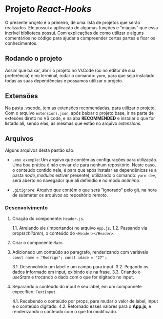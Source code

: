 
# Projeto _React-Hooks_

O presente projeto é o primeiro, de uma lista de projetos que serão realizados. Ele possui a aplicação de algumas funções e "mágias" que essa incrível biblioteca possui. Com explicações de como utilizar e alguns comentários no código para ajudar a compreender certas partes e fixar os conhecimentos.

## Rodando o projeto

Assim que baixar, abrir o projeto no VsCode (ou no editor de sua preferência) e no terminal, rodar o comando: `yarn`, para que seja instalado todas as suas dependências e possamos utilizar o projeto.

## Extensões

Na pasta .vscode, tem as extensões recomendadas, para utilizar o projeto. Com o arquivo `extensions.json`, após baixar o projeto base, ir na parte de extesões direto no VS code, e na aba **RECOMMENDED** e instalar o que for listado ali, sendo elas, as mesmas que estão no arquivo _extensions_.

## Arquivos

Alguns arquivos desta pastão são:

- `.env_exemple`: Um arquivo que contém as configurações para utilização. Uma boa prática é não enviar ele para nenhum repositório. Neste caso, o conteúdo contido nele, é para que após instalar as dependênicas (e a pasta _node_modules_ estiver presente), utilizando o comando: `yarn dev`, será aberto no navegador que ali definidio e no modo _anônimo_.

- `.gitignore`: Arquivo que contém o que será "ignorado" pelo git, na hora de submeter os arquivos ao repositório remoto.

### Desenvolvimento

1. Criação do componente: `Header.js`.
    
    1.1. Atrelando ele (importando) no arquivo `App.js`.
    1.2. Passando via props(_children_), o conteúdo do  `<Header></Header>`.

2. Criar o componente `Main`.

3.  Adicionado um conteúdo ao paragrafo, renderizando com variáveis `const name = "Rodrigo"; const idade = "27";`.

    3.1. Desenvolvido um label e um campo para input.
    3.2. Pegando os dados informado em input, exibindo ele na frase.
    3.3. Criando o _useState_ e trocando  o dado com o que for digitado no input.

4. Separando o conteúdo do input e seu label, em um componnete expecífico: `TextInput`.

    4.1. Recebendo o conteúdo por props, para mudar o valor de label, input e o conteúdo digitado.
    4.2. Retornado esses valores para o **App.js**, e renderizando o conteúdo com o que foi modificado.

